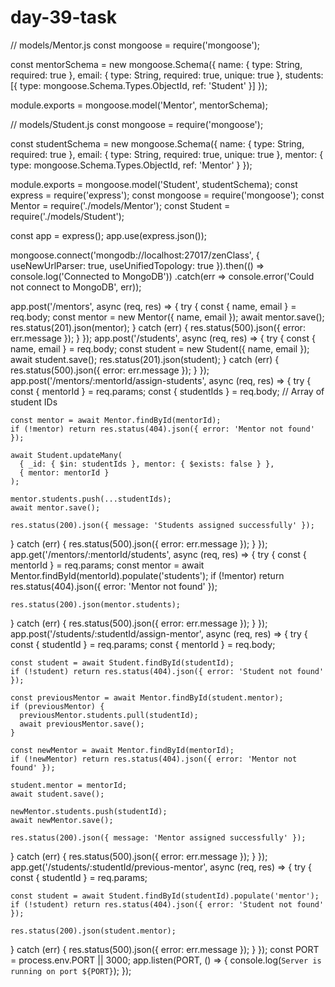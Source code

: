 # day-39-task
// models/Mentor.js
const mongoose = require('mongoose');

const mentorSchema = new mongoose.Schema({
  name: { type: String, required: true },
  email: { type: String, required: true, unique: true },
  students: [{ type: mongoose.Schema.Types.ObjectId, ref: 'Student' }]
});

module.exports = mongoose.model('Mentor', mentorSchema);

// models/Student.js
const mongoose = require('mongoose');

const studentSchema = new mongoose.Schema({
  name: { type: String, required: true },
  email: { type: String, required: true, unique: true },
  mentor: { type: mongoose.Schema.Types.ObjectId, ref: 'Mentor' }
});

module.exports = mongoose.model('Student', studentSchema);
const express = require('express');
const mongoose = require('mongoose');
const Mentor = require('./models/Mentor');
const Student = require('./models/Student');

const app = express();
app.use(express.json());

mongoose.connect('mongodb://localhost:27017/zenClass', {
  useNewUrlParser: true,
  useUnifiedTopology: true
}).then(() => console.log('Connected to MongoDB'))
  .catch(err => console.error('Could not connect to MongoDB', err));

app.post('/mentors', async (req, res) => {
  try {
    const { name, email } = req.body;
    const mentor = new Mentor({ name, email });
    await mentor.save();
    res.status(201).json(mentor);
  } catch (err) {
    res.status(500).json({ error: err.message });
  }
});
app.post('/students', async (req, res) => {
  try {
    const { name, email } = req.body;
    const student = new Student({ name, email });
    await student.save();
    res.status(201).json(student);
  } catch (err) {
    res.status(500).json({ error: err.message });
  }
});
app.post('/mentors/:mentorId/assign-students', async (req, res) => {
  try {
    const { mentorId } = req.params;
    const { studentIds } = req.body;  // Array of student IDs

    const mentor = await Mentor.findById(mentorId);
    if (!mentor) return res.status(404).json({ error: 'Mentor not found' });

    await Student.updateMany(
      { _id: { $in: studentIds }, mentor: { $exists: false } },
      { mentor: mentorId }
    );

    mentor.students.push(...studentIds);
    await mentor.save();

    res.status(200).json({ message: 'Students assigned successfully' });
  } catch (err) {
    res.status(500).json({ error: err.message });
  }
});
app.get('/mentors/:mentorId/students', async (req, res) => {
  try {
    const { mentorId } = req.params;
    const mentor = await Mentor.findById(mentorId).populate('students');
    if (!mentor) return res.status(404).json({ error: 'Mentor not found' });

    res.status(200).json(mentor.students);
  } catch (err) {
    res.status(500).json({ error: err.message });
  }
});
app.post('/students/:studentId/assign-mentor', async (req, res) => {
  try {
    const { studentId } = req.params;
    const { mentorId } = req.body;

    const student = await Student.findById(studentId);
    if (!student) return res.status(404).json({ error: 'Student not found' });

    const previousMentor = await Mentor.findById(student.mentor);
    if (previousMentor) {
      previousMentor.students.pull(studentId);
      await previousMentor.save();
    }

    const newMentor = await Mentor.findById(mentorId);
    if (!newMentor) return res.status(404).json({ error: 'Mentor not found' });

    student.mentor = mentorId;
    await student.save();

    newMentor.students.push(studentId);
    await newMentor.save();

    res.status(200).json({ message: 'Mentor assigned successfully' });
  } catch (err) {
    res.status(500).json({ error: err.message });
  }
});
app.get('/students/:studentId/previous-mentor', async (req, res) => {
  try {
    const { studentId } = req.params;

    const student = await Student.findById(studentId).populate('mentor');
    if (!student) return res.status(404).json({ error: 'Student not found' });

    res.status(200).json(student.mentor);
  } catch (err) {
    res.status(500).json({ error: err.message });
  }
});
const PORT = process.env.PORT || 3000;
app.listen(PORT, () => {
  console.log(`Server is running on port ${PORT}`);
});
